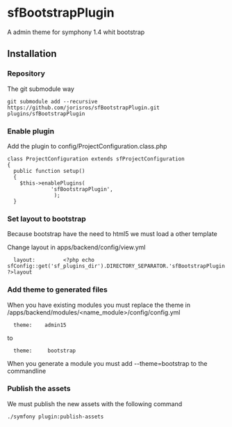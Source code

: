 # sfBootstrapPlugin
A admin theme for symphony 1.4 whit bootstrap

## Installation
### Repository
The git submodule way
```
git submodule add --recursive https://github.com/jorisros/sfBootstrapPlugin.git plugins/sfBootstrapPlugin
```
### Enable plugin
Add the plugin to config/ProjectConfiguration.class.php
```
class ProjectConfiguration extends sfProjectConfiguration
{
  public function setup()
  {
    $this->enablePlugins(
              'sfBootstrapPlugin',
               );
  }
```
### Set layout to bootstrap
Because bootstrap have the need to html5 we must load a other template

Change layout in apps/backend/config/view.yml
```
  layout:         <?php echo sfConfig::get('sf_plugins_dir').DIRECTORY_SEPARATOR.'sfBootstrapPlugin'.DIRECTORY_SEPARATOR.'templates'.DIRECTORY_SEPARATOR ?>layout
```
### Add theme to generated files
When you have existing modules you must replace the theme in /apps/backend/modules/<name_module>/config/config.yml
```
  theme:    admin15
```
to
```
  theme:     bootstrap
```
When you generate a module you must add --theme=bootstrap to the commandline

### Publish the assets
We must publish the new assets with the following command
```
./symfony plugin:publish-assets
```